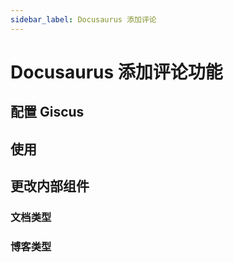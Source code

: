 ```yaml
---
sidebar_label: Docusaurus 添加评论
---
```


# Docusaurus 添加评论功能

## 配置 Giscus

## 使用

## 更改内部组件

### 文档类型
### 博客类型

